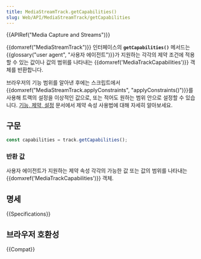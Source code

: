 ```yaml
---
title: MediaStreamTrack.getCapabilities()
slug: Web/API/MediaStreamTrack/getCapabilities
---
```


{{APIRef("Media Capture and Streams")}}

{{domxref("MediaStreamTrack")}} 인터페이스의 **`getCapabilities()`** 메서드는 {{glossary("user agent", "사용자 에이전트")}}가 지원하는 각각의 제약 조건에 적용할 수 있는 값이나 값의 범위를 나타내는 {{domxref('MediaTrackCapabilities')}} 객체를 반환합니다.

브라우저의 기능 범위를 알아낸 후에는 스크립트에서 {{domxref("MediaStreamTrack.applyConstraints", "applyConstraints()")}}를 사용해 트랙의 설정을 이상적인 값으로, 또는 적어도 원하는 범위 안으로 설정할 수 있습니다. [기능, 제약, 설정](/ko/docs/Web/API/Media_Streams_API/Constraints) 문서에서 제약 속성 사용법에 대해 자세히 알아보세요.

## 구문

```js
const capabilities = track.getCapabilities();
```

### 반환 값

사용자 에이전트가 지원하는 제약 속성 각각의 가능한 값 또는 값의 범위를 나타내는 {{domxref('MediaTrackCapabilities')}} 객체.

## 명세

{{Specifications}}

## 브라우저 호환성

{{Compat}}
